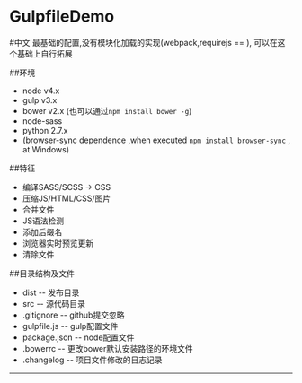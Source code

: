 # GulpfileDemo

#中文
最基础的配置,没有模块化加载的实现(webpack,requirejs == ),
可以在这个基础上自行拓展

##环境
- node v4.x
- gulp v3.x
- bower v2.x (也可以通过`npm install bower -g`)
- node-sass
- python 2.7.x
 - (browser-sync dependence ,when executed `npm install browser-sync` , at Windows)


##特征
- 编译SASS/SCSS -> CSS
- 压缩JS/HTML/CSS/图片
- 合并文件
- JS语法检测
- 添加后缀名
- 浏览器实时预览更新
- 清除文件


##目录结构及文件
- dist -- 发布目录
- src -- 源代码目录
- .gitignore -- github提交忽略
- gulpfile.js -- gulp配置文件
- package.json -- node配置文件
- .bowerrc -- 更改bower默认安装路径的环境文件
- .changelog -- 项目文件修改的日志记录
------------
